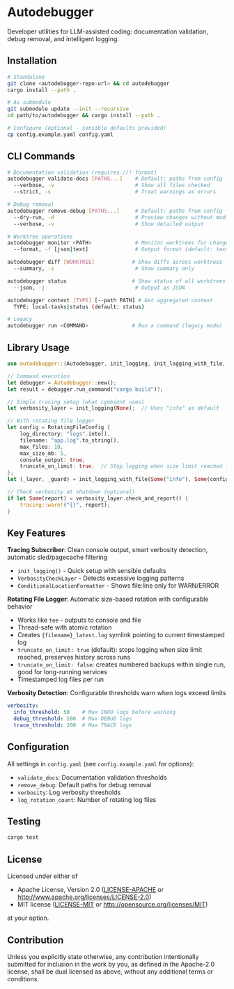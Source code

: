 # Autodebugger

Developer utilities for LLM-assisted coding: documentation validation, debug removal, and intelligent logging.

## Installation

```bash
# Standalone
git clone <autodebugger-repo-url> && cd autodebugger
cargo install --path .

# As submodule  
git submodule update --init --recursive
cd path/to/autodebugger && cargo install --path .

# Configure (optional - sensible defaults provided)
cp config.example.yaml config.yaml
```

## CLI Commands

```bash
# Documentation validation (requires //! format)
autodebugger validate-docs [PATHS...]    # Default: paths from config
  --verbose, -v                          # Show all files checked
  --strict, -s                           # Treat warnings as errors

# Debug removal
autodebugger remove-debug [PATHS...]     # Default: paths from config
  --dry-run, -d                          # Preview changes without modifying
  --verbose, -v                          # Show detailed output

# Worktree operations
autodebugger monitor <PATH>              # Monitor worktrees for changes
  --format, -f [json|text]               # Output format (default: text)

autodebugger diff [WORKTREE]            # Show diffs across worktrees
  --summary, -s                          # Show summary only

autodebugger status                     # Show status of all worktrees
  --json, -j                             # Output as JSON

autodebugger context [TYPE] [--path PATH] # Get aggregated context
  TYPE: local-tasks|status (default: status)

# Legacy
autodebugger run <COMMAND>              # Run a command (legacy mode)
```

## Library Usage

```rust
use autodebugger::{Autodebugger, init_logging, init_logging_with_file, RotatingFileConfig};

// Command execution
let debugger = Autodebugger::new();
let result = debugger.run_command("cargo build")?;

// Simple tracing setup (what cymbiont uses)
let verbosity_layer = init_logging(None);  // Uses "info" as default

// With rotating file logger
let config = RotatingFileConfig {
    log_directory: "logs".into(),
    filename: "app.log".to_string(),
    max_files: 10,
    max_size_mb: 5,
    console_output: true,
    truncate_on_limit: true,  // Stop logging when size limit reached (default)
};
let (_layer, _guard) = init_logging_with_file(Some("info"), Some(config));

// Check verbosity at shutdown (optional)
if let Some(report) = verbosity_layer.check_and_report() {
    tracing::warn!("{}", report);
}
```

## Key Features

**Tracing Subscriber**: Clean console output, smart verbosity detection, automatic sled/pagecache filtering
- `init_logging()` - Quick setup with sensible defaults
- `VerbosityCheckLayer` - Detects excessive logging patterns
- `ConditionalLocationFormatter` - Shows file:line only for WARN/ERROR

**Rotating File Logger**: Automatic size-based rotation with configurable behavior
- Works like `tee` - outputs to console and file
- Thread-safe with atomic rotation
- Creates `{filename}_latest.log` symlink pointing to current timestamped log
- `truncate_on_limit: true` (default): stops logging when size limit reached, preserves history across runs
- `truncate_on_limit: false`: creates numbered backups within single run, good for long-running services
- Timestamped log files per run

**Verbosity Detection**: Configurable thresholds warn when logs exceed limits
```yaml
verbosity:
  info_threshold: 50    # Max INFO logs before warning
  debug_threshold: 100  # Max DEBUG logs
  trace_threshold: 200  # Max TRACE logs
```

## Configuration

All settings in `config.yaml` (see `config.example.yaml` for options):
- `validate_docs`: Documentation validation thresholds
- `remove_debug`: Default paths for debug removal  
- `verbosity`: Log verbosity thresholds
- `log_rotation_count`: Number of rotating log files

## Testing

```bash
cargo test
```

## License

Licensed under either of

 * Apache License, Version 2.0
   ([LICENSE-APACHE](LICENSE-APACHE) or http://www.apache.org/licenses/LICENSE-2.0)
 * MIT license
   ([LICENSE-MIT](LICENSE-MIT) or http://opensource.org/licenses/MIT)

at your option.

## Contribution

Unless you explicitly state otherwise, any contribution intentionally submitted
for inclusion in the work by you, as defined in the Apache-2.0 license, shall be
dual licensed as above, without any additional terms or conditions.
